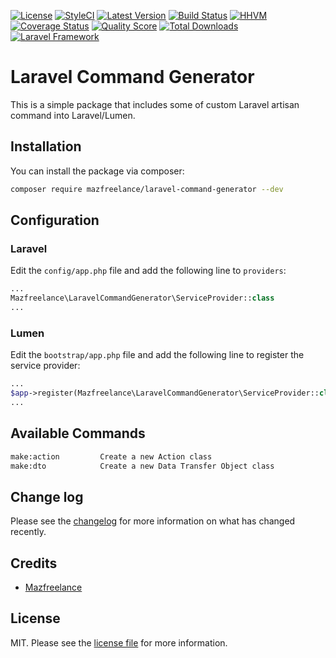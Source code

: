 [![License](https://img.shields.io/badge/License-MIT-yellow.svg?style=flat-square)](https://packagist.org/packages/raditzfarhan/lumen-command-generator)
[![StyleCI](https://github.styleci.io/repos/7548986/shield?style=square)](https://packagist.org/packages/raditzfarhan/lumen-command-generator)
[![Latest Version](https://img.shields.io/github/tag/mazfreelance/laravel-command-generator.svg?style=flat-square&label=release)](https://github.com/mazfreelance/laravel-command-generator/tags)
[![Build Status](https://img.shields.io/travis/bedezign/yii2-audit/master.svg?style=flat-square)](https://travis-ci.org/bedezign/yii2-audit)
[![HHVM](https://img.shields.io/hhvm/bedezign/yii2-audit.svg?style=flat-square)](http://hhvm.h4cc.de/package/bedezign/yii2-audit)
[![Coverage Status](https://img.shields.io/scrutinizer/coverage/g/bedezign/yii2-audit.svg?style=flat-square)](https://scrutinizer-ci.com/g/bedezign/yii2-audit/code-structure)
[![Quality Score](https://img.shields.io/scrutinizer/g/bedezign/yii2-audit.svg?style=flat-square)](https://scrutinizer-ci.com/g/bedezign/yii2-audit)
[![Total Downloads](https://img.shields.io/packagist/dt/bedezign/yii2-audit.svg?style=flat-square)](https://packagist.org/packages/bedezign/yii2-audit)
[![Laravel Framework](https://img.shields.io/badge/extension-Laravel_Framework-green.svg?style=flat-square)](#)

# Laravel Command Generator

This is a simple package that includes some of custom Laravel artisan command into Laravel/Lumen.

## Installation

You can install the package via composer:

```bash
composer require mazfreelance/laravel-command-generator --dev
```

## Configuration

### Laravel
Edit the `config/app.php` file and add the following line to `providers`:

```php
...
Mazfreelance\LaravelCommandGenerator\ServiceProvider::class
...
```


### Lumen
Edit the `bootstrap/app.php` file and add the following line to register the service provider:

```php
...
$app->register(Mazfreelance\LaravelCommandGenerator\ServiceProvider::class);
...
```


## Available Commands

``` bash
make:action         Create a new Action class
make:dto            Create a new Data Transfer Object class
```

## Change log

Please see the [changelog](CHANGELOG.md) for more information on what has changed recently.

## Credits

- [Mazfreelance](https://github.com/mazfreelance)

## License

MIT. Please see the [license file](LICENSE) for more information.
